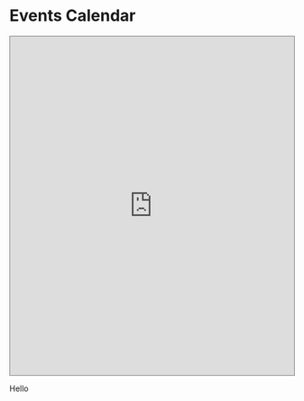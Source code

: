 # Events Calendar

<iframe src="https://calendar.google.com/calendar/embed?height=600&wkst=1&bgcolor=%23ffcb05&ctz=America%2FDetroit&mode=AGENDA&showTitle=1&title=UM%20BGSA%20Events%20and%20Seminars&src=dW1pY2guYmdzYUBnbWFpbC5jb20&src=ZW4udXNhI2hvbGlkYXlAZ3JvdXAudi5jYWxlbmRhci5nb29nbGUuY29t&color=%230B8043&color=%230B8043" style="border:solid 1px #777" width="100%" height="600" frameborder="0" scrolling="no"></iframe>

Hello
